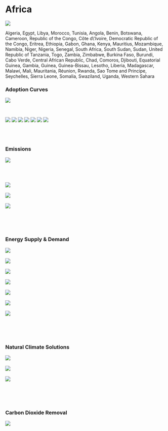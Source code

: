 # Africa

![](../region%20maps/Africa.png)

Algeria, Egypt, Libya, Morocco, Tunisia, Angola, Benin, Botswana, Cameroon, Republic of the Congo, Côte d\’Ivoire, Democratic Republic of the Congo, Eritrea, Ethiopia, Gabon, Ghana, Kenya, Mauritius, Mozambique, Namibia, Niger, Nigeria, Senegal, South Africa, South Sudan, Sudan, United Republic of Tanzania, Togo, Zambia, Zimbabwe, Burkina Faso, Burundi, Cabo Verde, Central African Republic, Chad, Comoros, Djibouti, Equatorial Guinea, Gambia, Guinea, Guinea-Bissau, Lesotho, Liberia, Madagascar, Malawi, Mali, Mauritania, Réunion, Rwanda, Sao Tome and Principe, Seychelles, Sierra Leone, Somalia, Swaziland, Uganda, Western Sahara

### Adoption Curves

![](../podi/data/figs/scurves-Africa)

<br/>

![](./podi/data/figs/scurves_ind-Grid-Africa)
![](./podi/data/figs/scurves_ind-Transport-Africa)
![](./podi/data/figs/scurves_ind-Buildings-Africa)
![](./podi/data/figs/scurves_ind-Industry-Africa)
![](./podi/data/figs/scurves_ind-RegenerativeAgriculture-Africa)
![](./podi/data/figs/scurves_ind-Forests&Wetlands-Africa)
![](./podi/data/figs/scurves_ind-CarbonDioxideRemoval-Africa)

<br/><br/>

### Emissions

![](./podi/data/figs/mitigationwedges-Africa)

<br/><br/>

![](./podi/data/figs/emissions-ffi_emissions-Africa)<br/><br/>
![](./podi/data/figs/emissions-CH4_emissions-Africa)<br/><br/>
![](./podi/data/figs/emissions-N2O_emissions-Africa)<br/><br/>

<br/><br/>

### Energy Supply & Demand

![](./podi/data/figs/energydemand_pathway-Africa)<br/><br/>
![](./podi/data/figs/energysupply_pathway-Africa)<br/><br/>
![](./podi/data/figs/electricity_pathway-Africa)<br/><br/>
![](./podi/data/figs/elecbysector_pathway-Africa)<br/><br/>
![](./podi/data/figs/buildings_pathway-Africa)<br/><br/>
![](./podi/data/figs/industry_pathway-Africa)<br/><br/>
![](./podi/data/figs/transport_pathway-Africa)<br/><br/>

<br/><br/>

### Natural Climate Solutions

![](./podi/data/figs/ra_pathway-Africa)<br/><br/>
![](./podi/data/figs/fw_pathway-Africa)<br/><br/>
![](./podi/data/figs/afolu_pathway-Africa)<br/><br/>

<br/><br/>

### Carbon Dioxide Removal

![](./podi/data/figs/cdr_pathway-Africa)<br/><br/>

